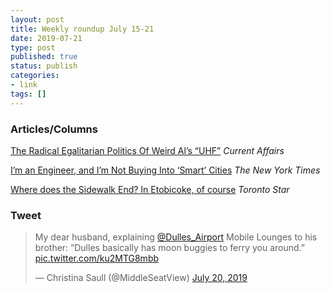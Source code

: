 ```yaml
---
layout: post
title: Weekly roundup July 15-21
date: 2019-07-21
type: post
published: true
status: publish
categories:
- link
tags: []
---
```


### Articles/Columns

[The Radical Egalitarian Politics Of Weird Al’s “UHF”](https://www.currentaffairs.org/2019/04/the-radical-egalitarian-politics-of-weird-als-uhf "The Radical Egalitarian Politics Of Weird Al’s “UHF”. By Nathan J. Robinson") *Current Affairs*

[I’m an Engineer, and I’m Not Buying Into ‘Smart’ Cities](https://www.nytimes.com/2019/07/16/opinion/smart-cities.html "I’m an Engineer, and I’m Not Buying Into ‘Smart’ Cities. By Shoshanna Saxe") *The New York Times* 

[Where does the Sidewalk End? In Etobicoke, of course](https://www.thestar.com/opinion/contributors/2019/07/18/where-does-the-sidewalk-end-in-etobicoke-of-course.html "Where does the Sidewalk End? In Etobicoke, of course. By Shawn Micallef") *Toronto Star*

### Tweet

<blockquote class="twitter-tweet"><p lang="en" dir="ltr">My dear husband, explaining <a href="https://twitter.com/Dulles_Airport?ref_src=twsrc%5Etfw">@Dulles_Airport</a> Mobile Lounges to his brother: “Dulles basically has moon buggies to ferry you around.” <a href="https://t.co/ku2MTG8mbb">pic.twitter.com/ku2MTG8mbb</a></p>&mdash; Christina Saull (@MiddleSeatView) <a href="https://twitter.com/MiddleSeatView/status/1152388821327253505?ref_src=twsrc%5Etfw">July 20, 2019</a></blockquote> <script async src="https://platform.twitter.com/widgets.js" charset="utf-8"></script>
